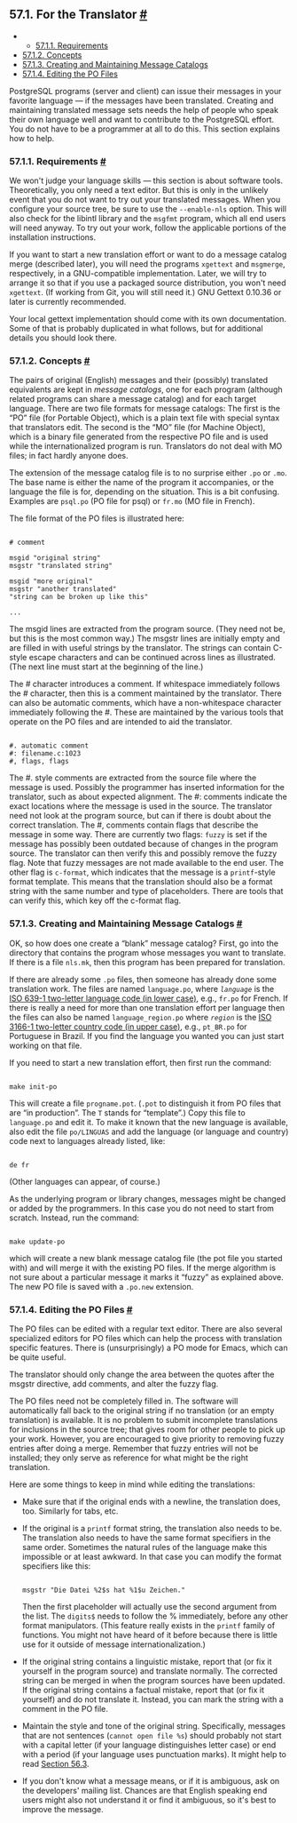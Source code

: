 ## 57.1. For the Translator [#](#NLS-TRANSLATOR)

  * *   [57.1.1. Requirements](nls-translator#NLS-TRANSLATOR-REQUIREMENTS)
  * [57.1.2. Concepts](nls-translator#NLS-TRANSLATOR-CONCEPTS)
  * [57.1.3. Creating and Maintaining Message Catalogs](nls-translator#NLS-TRANSLATOR-MESSAGE-CATALOGS)
  * [57.1.4. Editing the PO Files](nls-translator#NLS-TRANSLATOR-EDITING-PO)

PostgreSQL programs (server and client) can issue their messages in your favorite language — if the messages have been translated. Creating and maintaining translated message sets needs the help of people who speak their own language well and want to contribute to the PostgreSQL effort. You do not have to be a programmer at all to do this. This section explains how to help.

### 57.1.1. Requirements [#](#NLS-TRANSLATOR-REQUIREMENTS)

We won't judge your language skills — this section is about software tools. Theoretically, you only need a text editor. But this is only in the unlikely event that you do not want to try out your translated messages. When you configure your source tree, be sure to use the `--enable-nls` option. This will also check for the libintl library and the `msgfmt` program, which all end users will need anyway. To try out your work, follow the applicable portions of the installation instructions.

If you want to start a new translation effort or want to do a message catalog merge (described later), you will need the programs `xgettext` and `msgmerge`, respectively, in a GNU-compatible implementation. Later, we will try to arrange it so that if you use a packaged source distribution, you won't need `xgettext`. (If working from Git, you will still need it.) GNU Gettext 0.10.36 or later is currently recommended.

Your local gettext implementation should come with its own documentation. Some of that is probably duplicated in what follows, but for additional details you should look there.

### 57.1.2. Concepts [#](#NLS-TRANSLATOR-CONCEPTS)

The pairs of original (English) messages and their (possibly) translated equivalents are kept in *message catalogs*, one for each program (although related programs can share a message catalog) and for each target language. There are two file formats for message catalogs: The first is the “PO” file (for Portable Object), which is a plain text file with special syntax that translators edit. The second is the “MO” file (for Machine Object), which is a binary file generated from the respective PO file and is used while the internationalized program is run. Translators do not deal with MO files; in fact hardly anyone does.

The extension of the message catalog file is to no surprise either `.po` or `.mo`. The base name is either the name of the program it accompanies, or the language the file is for, depending on the situation. This is a bit confusing. Examples are `psql.po` (PO file for psql) or `fr.mo` (MO file in French).

The file format of the PO files is illustrated here:

```

# comment

msgid "original string"
msgstr "translated string"

msgid "more original"
msgstr "another translated"
"string can be broken up like this"

...
```

The msgid lines are extracted from the program source. (They need not be, but this is the most common way.) The msgstr lines are initially empty and are filled in with useful strings by the translator. The strings can contain C-style escape characters and can be continued across lines as illustrated. (The next line must start at the beginning of the line.)

The # character introduces a comment. If whitespace immediately follows the # character, then this is a comment maintained by the translator. There can also be automatic comments, which have a non-whitespace character immediately following the #. These are maintained by the various tools that operate on the PO files and are intended to aid the translator.

```

#. automatic comment
#: filename.c:1023
#, flags, flags
```

The #. style comments are extracted from the source file where the message is used. Possibly the programmer has inserted information for the translator, such as about expected alignment. The #: comments indicate the exact locations where the message is used in the source. The translator need not look at the program source, but can if there is doubt about the correct translation. The #, comments contain flags that describe the message in some way. There are currently two flags: `fuzzy` is set if the message has possibly been outdated because of changes in the program source. The translator can then verify this and possibly remove the fuzzy flag. Note that fuzzy messages are not made available to the end user. The other flag is `c-format`, which indicates that the message is a `printf`-style format template. This means that the translation should also be a format string with the same number and type of placeholders. There are tools that can verify this, which key off the c-format flag.

### 57.1.3. Creating and Maintaining Message Catalogs [#](#NLS-TRANSLATOR-MESSAGE-CATALOGS)

OK, so how does one create a “blank” message catalog? First, go into the directory that contains the program whose messages you want to translate. If there is a file `nls.mk`, then this program has been prepared for translation.

If there are already some `.po` files, then someone has already done some translation work. The files are named `language.po`, where *`language`* is the [ISO 639-1 two-letter language code (in lower case)](https://www.loc.gov/standards/iso639-2/php/English_list.php), e.g., `fr.po` for French. If there is really a need for more than one translation effort per language then the files can also be named `language_region.po` where *`region`* is the [ISO 3166-1 two-letter country code (in upper case)](https://www.iso.org/iso-3166-country-codes.html), e.g., `pt_BR.po` for Portuguese in Brazil. If you find the language you wanted you can just start working on that file.

If you need to start a new translation effort, then first run the command:

```

make init-po
```

This will create a file `progname.pot`. (`.pot` to distinguish it from PO files that are “in production”. The `T` stands for “template”.) Copy this file to `language.po` and edit it. To make it known that the new language is available, also edit the file `po/LINGUAS` and add the language (or language and country) code next to languages already listed, like:

```

de fr
```

(Other languages can appear, of course.)

As the underlying program or library changes, messages might be changed or added by the programmers. In this case you do not need to start from scratch. Instead, run the command:

```

make update-po
```

which will create a new blank message catalog file (the pot file you started with) and will merge it with the existing PO files. If the merge algorithm is not sure about a particular message it marks it “fuzzy” as explained above. The new PO file is saved with a `.po.new` extension.

### 57.1.4. Editing the PO Files [#](#NLS-TRANSLATOR-EDITING-PO)

The PO files can be edited with a regular text editor. There are also several specialized editors for PO files which can help the process with translation specific features. There is (unsurprisingly) a PO mode for Emacs, which can be quite useful.

The translator should only change the area between the quotes after the msgstr directive, add comments, and alter the fuzzy flag.

The PO files need not be completely filled in. The software will automatically fall back to the original string if no translation (or an empty translation) is available. It is no problem to submit incomplete translations for inclusions in the source tree; that gives room for other people to pick up your work. However, you are encouraged to give priority to removing fuzzy entries after doing a merge. Remember that fuzzy entries will not be installed; they only serve as reference for what might be the right translation.

Here are some things to keep in mind while editing the translations:

* Make sure that if the original ends with a newline, the translation does, too. Similarly for tabs, etc.

* If the original is a `printf` format string, the translation also needs to be. The translation also needs to have the same format specifiers in the same order. Sometimes the natural rules of the language make this impossible or at least awkward. In that case you can modify the format specifiers like this:

    ```

    msgstr "Die Datei %2$s hat %1$u Zeichen."
    ```

    Then the first placeholder will actually use the second argument from the list. The `digits$` needs to follow the % immediately, before any other format manipulators. (This feature really exists in the `printf` family of functions. You might not have heard of it before because there is little use for it outside of message internationalization.)

* If the original string contains a linguistic mistake, report that (or fix it yourself in the program source) and translate normally. The corrected string can be merged in when the program sources have been updated. If the original string contains a factual mistake, report that (or fix it yourself) and do not translate it. Instead, you can mark the string with a comment in the PO file.

* Maintain the style and tone of the original string. Specifically, messages that are not sentences (`cannot open file %s`) should probably not start with a capital letter (if your language distinguishes letter case) or end with a period (if your language uses punctuation marks). It might help to read [Section 56.3](error-style-guide "56.3. Error Message Style Guide").

* If you don't know what a message means, or if it is ambiguous, ask on the developers' mailing list. Chances are that English speaking end users might also not understand it or find it ambiguous, so it's best to improve the message.